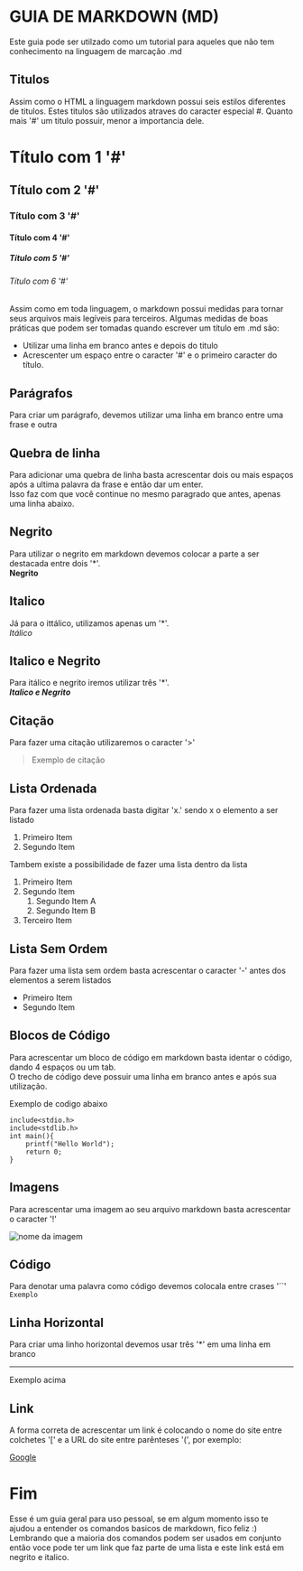 
# GUIA DE MARKDOWN (MD)

Este guia pode ser utilzado como um tutorial para aqueles que não tem conhecimento na linguagem de marcação .md  

## Titulos

Assim como o HTML a linguagem markdown possui seis estilos diferentes de titulos. Estes titulos são utilizados atraves do caracter especial #. Quanto mais '#' um titulo possuir, menor a importancia dele.  

# Título com 1 '#'

## Título com 2 '#'

### Título com 3 '#'

#### Título com 4 '#'

##### Título com 5 '#'

###### Título com 6 '#'
 
Assim como em toda linguagem, o markdown possui medidas para tornar seus arquivos mais legíveis
para terceiros. Algumas medidas de boas práticas que podem ser tomadas quando escrever um título
em .md são: 
- Utilizar uma linha em branco antes e depois do titulo
- Acrescenter um espaço entre o caracter '#' e o primeiro caracter do título.

## Parágrafos

Para criar um parágrafo, devemos utilizar uma linha em branco entre uma frase e outra

## Quebra de linha

Para adicionar uma quebra de linha basta acrescentar dois ou mais espaços após a ultima palavra da frase e então dar um enter.  
Isso faz com que você continue no mesmo paragrado que antes, apenas uma linha abaixo.

## Negrito  

Para utilizar o negrito em markdown devemos colocar a parte a ser destacada entre dois '*'.  
**Negrito**

## Italico

Já para o ittálico, utilizamos apenas um '*'.  
*Itálico*

## Italico e Negrito

Para itálico e negrito iremos utilizar três '*'.  
***Italico e Negrito***

## Citação

Para fazer uma citação utilizaremos o caracter '>'

> Exemplo de citação

## Lista Ordenada

Para fazer uma lista ordenada basta digitar 'x.' sendo x o elemento a ser listado

1. Primeiro Item
2. Segundo Item

Tambem existe a possibilidade de fazer uma lista dentro da lista
1. Primeiro Item
2. Segundo Item
    1. Segundo Item A
    2. Segundo Item B
3. Terceiro Item

## Lista Sem Ordem

Para fazer uma lista sem ordem basta acrescentar o caracter '-' antes dos elementos a serem listados

- Primeiro Item
- Segundo Item

## Blocos de Código

Para acrescentar um bloco de código em markdown basta identar o código, dando 4 espaços ou um tab.  
O trecho de código deve possuir uma linha em branco antes e após sua utilização.

Exemplo de codigo abaixo

    include<stdio.h>
    include<stdlib.h>
    int main(){
        printf("Hello World");
        return 0;
    }
    
## Imagens

Para acrescentar uma imagem ao seu arquivo markdown basta acrescentar o caracter '!'

![nome da imagem](Seu_caminho/imagens/img.png)

## Código

Para denotar uma palavra como código devemos colocala entre crases '``'
`Exemplo`

## Linha Horizontal

Para criar uma linho horizontal devemos usar três '*' em uma linha em branco  

***
Exemplo acima

## Link

A forma correta de acrescentar um link é colocando o nome do site entre colchetes '[' e a URL do site entre parênteses '(', por exemplo:

[Google](https://google.com)

# Fim

Esse é um guia geral para uso pessoal, se em algum momento isso te ajudou a entender os comandos basicos de markdown, fico feliz :)  
Lembrando que a maioria dos comandos podem ser usados em conjunto então voce pode ter um link que  faz parte de uma lista e este link está em negrito e italico.
